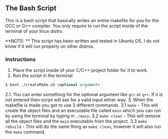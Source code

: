 ## The Bash Script

This is a bash script that basically writes an entire makefile for you for the GCC or G++ compiler. You only require to run the script inside of the terminal of your linux distro.

**NOTE: ** This script has been written and tested in Ubuntu OS, I do not know if it will run properly on other distros.

### Instructions

1. Place the script inside of your C/C++ project folder for it to work.
2. Run the script in the terminal
```markdown
$ bash ./createMake.sh <optional argument>
```
2.1. You can enter something for the optional argument like `gcc` or `g++`. If it is not entered then script will ask for a valid input either way.
3. When the makefile is made you get to use 3 different commands.
3.1 `make` - This will create the object files and an executable file called `main` which you can run by using the terminal by typing in `./main`.
3.2 `make clean` - This will remove all the object files and the `main` executable from the project.
3.3 `make rebuild` - This will do the same thing as `make clean`, however it will also run the `make` command.
